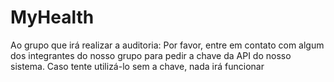 <h1>MyHealth</h1>

Ao grupo que irá realizar a auditoria: Por favor, entre em contato com algum dos integrantes do nosso grupo para pedir a chave da API do nosso sistema. Caso tente utilizá-lo sem a chave, nada irá funcionar
